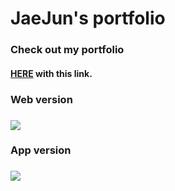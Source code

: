 <h1> JaeJun's portfolio </h1>
<h3> Check out my portfolio</h3>
<h4><a href="https://jaejuna.github.io/Portfolio/">HERE</a> with this link.<h4>
  
  <h3>Web version<h3>
  <img src="https://github.com/Jaejuna/Portfolio/tree/master/img/Portfolio_WebPage.png"></img>

  <h3>App version<h3>
  <img src="https://github.com/Jaejuna/Portfolio/tree/master/img/Portfolio_AppPage.png"></img>
